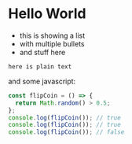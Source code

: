 # Hello World

- this is showing a list
- with multiple bullets
- and stuff here

```text
here is plain text
```

and some javascript:

```js
const flipCoin = () => {
  return Math.random() > 0.5;
};
console.log(flipCoin()); // true
console.log(flipCoin()); // true
console.log(flipCoin()); // false
```
